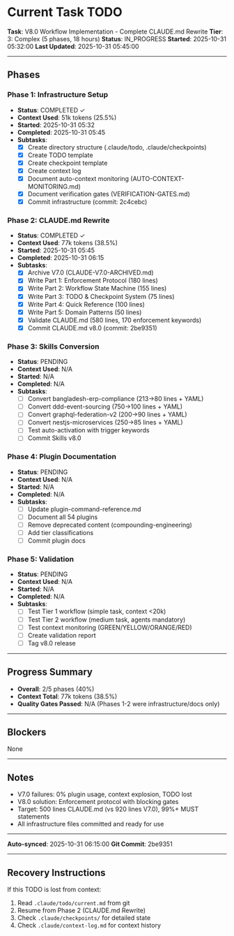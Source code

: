 # Current Task TODO

**Task**: V8.0 Workflow Implementation - Complete CLAUDE.md Rewrite
**Tier**: 3: Complex (5 phases, 18 hours)
**Status**: IN_PROGRESS
**Started**: 2025-10-31 05:32:00
**Last Updated**: 2025-10-31 05:45:00

---

## Phases

### Phase 1: Infrastructure Setup
- **Status**: COMPLETED ✓
- **Context Used**: 51k tokens (25.5%)
- **Started**: 2025-10-31 05:32
- **Completed**: 2025-10-31 05:45
- **Subtasks**:
  - [x] Create directory structure (.claude/todo, .claude/checkpoints)
  - [x] Create TODO template
  - [x] Create checkpoint template
  - [x] Create context log
  - [x] Document auto-context monitoring (AUTO-CONTEXT-MONITORING.md)
  - [x] Document verification gates (VERIFICATION-GATES.md)
  - [x] Commit infrastructure (commit: 2c4cebc)

### Phase 2: CLAUDE.md Rewrite
- **Status**: COMPLETED ✓
- **Context Used**: 77k tokens (38.5%)
- **Started**: 2025-10-31 05:45
- **Completed**: 2025-10-31 06:15
- **Subtasks**:
  - [x] Archive V7.0 (CLAUDE-V7.0-ARCHIVED.md)
  - [x] Write Part 1: Enforcement Protocol (180 lines)
  - [x] Write Part 2: Workflow State Machine (155 lines)
  - [x] Write Part 3: TODO & Checkpoint System (75 lines)
  - [x] Write Part 4: Quick Reference (100 lines)
  - [x] Write Part 5: Domain Patterns (50 lines)
  - [x] Validate CLAUDE.md (580 lines, 170 enforcement keywords)
  - [x] Commit CLAUDE.md v8.0 (commit: 2be9351)

### Phase 3: Skills Conversion
- **Status**: PENDING
- **Context Used**: N/A
- **Started**: N/A
- **Completed**: N/A
- **Subtasks**:
  - [ ] Convert bangladesh-erp-compliance (213→80 lines + YAML)
  - [ ] Convert ddd-event-sourcing (750→100 lines + YAML)
  - [ ] Convert graphql-federation-v2 (200→90 lines + YAML)
  - [ ] Convert nestjs-microservices (250→85 lines + YAML)
  - [ ] Test auto-activation with trigger keywords
  - [ ] Commit Skills v8.0

### Phase 4: Plugin Documentation
- **Status**: PENDING
- **Context Used**: N/A
- **Started**: N/A
- **Completed**: N/A
- **Subtasks**:
  - [ ] Update plugin-command-reference.md
  - [ ] Document all 54 plugins
  - [ ] Remove deprecated content (compounding-engineering)
  - [ ] Add tier classifications
  - [ ] Commit plugin docs

### Phase 5: Validation
- **Status**: PENDING
- **Context Used**: N/A
- **Started**: N/A
- **Completed**: N/A
- **Subtasks**:
  - [ ] Test Tier 1 workflow (simple task, context <20k)
  - [ ] Test Tier 2 workflow (medium task, agents mandatory)
  - [ ] Test context monitoring (GREEN/YELLOW/ORANGE/RED)
  - [ ] Create validation report
  - [ ] Tag v8.0 release

---

## Progress Summary

- **Overall**: 2/5 phases (40%)
- **Context Total**: 77k tokens (38.5%)
- **Quality Gates Passed**: N/A (Phases 1-2 were infrastructure/docs only)

---

## Blockers

None

---

## Notes

- V7.0 failures: 0% plugin usage, context explosion, TODO lost
- V8.0 solution: Enforcement protocol with blocking gates
- Target: 500 lines CLAUDE.md (vs 920 lines V7.0), 99%+ MUST statements
- All infrastructure files committed and ready for use

---

**Auto-synced**: 2025-10-31 06:15:00
**Git Commit**: 2be9351

---

## Recovery Instructions

If this TODO is lost from context:
1. Read `.claude/todo/current.md` from git
2. Resume from Phase 2 (CLAUDE.md Rewrite)
3. Check `.claude/checkpoints/` for detailed state
4. Check `.claude/context-log.md` for context history
